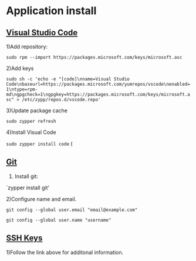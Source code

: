 # Application install


## [Visual Studio Code](https://code.visualstudio.com/docs/setup/linux#_rhel-fedora-and-centos-based-distributions)

1)Add repository:

`sudo rpm --import https://packages.microsoft.com/keys/microsoft.asc`

2)Add keys 

`sudo sh -c 'echo -e "[code]\nname=Visual Studio Code\nbaseurl=https://packages.microsoft.com/yumrepos/vscode\nenabled=1\ntype=rpm-md\ngpgcheck=1\ngpgkey=https://packages.microsoft.com/keys/microsoft.asc" > /etc/zypp/repos.d/vscode.repo'`

3)Update package cache

`sudo zypper refresh`

4)Install Visual Code

`sudo zypper install code` 
(
## [Git](https://help.github.com/articles/set-up-git/)

1) Install git:

`zypper install git'

2)Configure name and email.

`git config --global user.email "email@example.com"`

`git config --global user.name "username"`

## [SSH Keys](https://help.github.com/articles/generating-a-new-ssh-key-and-adding-it-to-the-ssh-agent/)

1)Follow the link above for additonal information. 